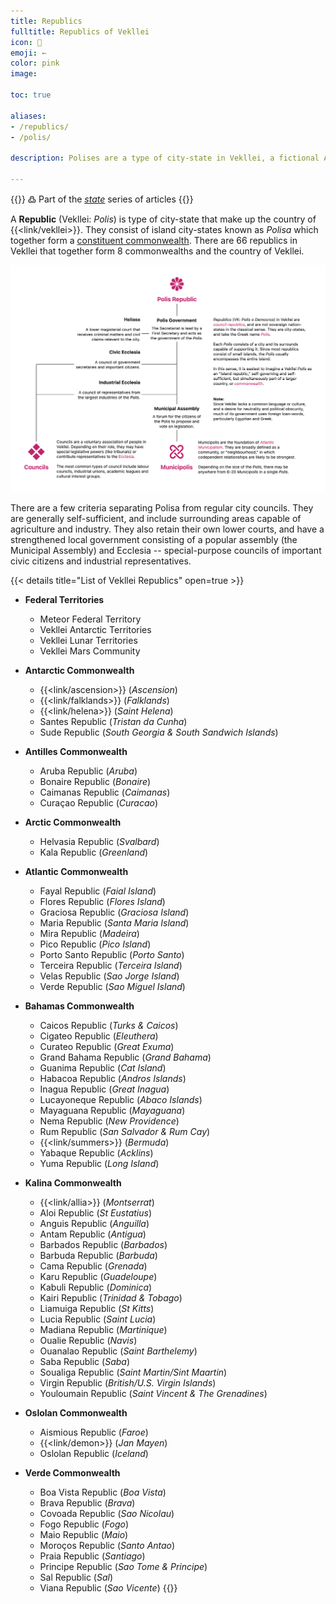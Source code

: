 ```yaml
---
title: Republics
fulltitle: Republics of Vekllei
icon: 💮
emoji: ←
color: pink
image:

toc: true

aliases:
- /republics/
- /polis/

description: Polises are a type of city-state in Vekllei, a fictional Atlantic country.

---
```

{{<note>}}
߷ Part of the *[state](/state/)* series of articles
{{</note>}}

A **Republic** (Vekllei: *Polis*) is type of city-state that make up the country of {{<link/vekllei>}}. They consist of island city-states known as *Polisa* which together form a [constituent commonwealth](/constituents/). There are 66 republics in Vekllei that together form 8 commonwealths and the country of Vekllei.

![Diagram of Polis structure](/svg/diagrams/polis.png "Diagram of the a Polis administration and its structure")

There are a few criteria separating Polisa from regular city councils. They are generally self-sufficient, and include surrounding areas capable of agriculture and industry. They also retain their own lower courts, and have a strengthened local government consisting of a popular assembly (the Municipal Assembly) and Ecclesia -- special-purpose councils of important civic citizens and industrial representatives.

{{< details title="List of Vekllei Republics" open=true >}}
* **Federal Territories**
	* Meteor Federal Territory
	* Vekllei Antarctic Territories
	* Vekllei Lunar Territories
	* Vekllei Mars Community

* **Antarctic Commonwealth**
	* {{<link/ascension>}} (*Ascension*)
	* {{<link/falklands>}} (*Falklands*)
	* {{<link/helena>}} (*Saint Helena*)
	* Santes Republic (*Tristan da Cunha*)
	* Sude Republic (*South Georgia & South Sandwich Islands*)

* **Antilles Commonwealth**
	* Aruba Republic (*Aruba*)
	* Bonaire Republic (*Bonaire*)
	* Caimanas Republic (*Caimanas*)
	* Curaçao Republic (*Curacao*)

* **Arctic Commonwealth**
	* Helvasia Republic (*Svalbard*)
	* Kala Republic (*Greenland*)

* **Atlantic Commonwealth**
	* Fayal Republic (*Faial Island*)
	* Flores Republic (*Flores Island*)
	* Graciosa Republic (*Graciosa Island*)
	* Maria Republic (*Santa Maria Island*)
	* Mira Republic (*Madeira*)
	* Pico Republic (*Pico Island*)
	* Porto Santo Republic (*Porto Santo*)
	* Terceira Republic (*Terceira Island*)
	* Velas Republic (*Sao Jorge Island*)
	* Verde Republic (*Sao Miguel Island*)

* **Bahamas Commonwealth**
	* Caicos Republic (*Turks & Caicos*)
	* Cigateo Republic (*Eleuthera*)
	* Curateo Republic (*Great Exuma*)
	* Grand Bahama Republic (*Grand Bahama*)
	* Guanima Republic (*Cat Island*)
	* Habacoa Republic (*Andros Islands*)
	* Inagua Republic (*Great Inagua*)
	* Lucayoneque Republic (*Abaco Islands*)
	* Mayaguana Republic (*Mayaguana*)
	* Nema Republic (*New Providence*)
	* Rum Republic (*San Salvador & Rum Cay*)
	* {{<link/summers>}} (*Bermuda*)
	* Yabaque Republic (*Acklins*)
	* Yuma Republic (*Long Island*)

* **Kalina Commonwealth**
	* {{<link/allia>}} (*Montserrat*)
	* Aloi Republic (*St Eustatius*)
	* Anguis Republic (*Anguilla*)
	* Antam Republic (*Antigua*)
	* Barbados Republic (*Barbados*)
	* Barbuda Republic (*Barbuda*)
	* Cama Republic (*Grenada*)
	* Karu Republic (*Guadeloupe*)
	* Kabuli Republic (*Dominica*)
	* Kairi Republic (*Trinidad & Tobago*)
	* Liamuiga Republic (*St Kitts*)
	* Lucia Republic (*Saint Lucia*)
	* Madiana Republic (*Martinique*)
	* Oualie Republic (*Navis*)
	* Ouanalao Republic (*Saint Barthelemy*)
	* Saba Republic (*Saba*)
	* Soualiga Republic (*Saint Martin/Sint Maartin*)
	* Virgin Republic (*British/U.S. Virgin Islands*)
	* Youloumain Republic (*Saint Vincent & The Grenadines*)

* **Oslolan Commonwealth**
	* Aismious Republic (*Faroe*)
	* {{<link/demon>}} (*Jan Mayen*)
	* Oslolan Republic (*Iceland*)

* **Verde Commonwealth**
	* Boa Vista Republic (*Boa Vista*)
	* Brava Republic (*Brava*)
	* Covoada Republic (*Sao Nicolau*)
	* Fogo Republic (*Fogo*)
	* Maio Republic (*Maio*)
	* Moroços Republic (*Santo Antao*)
	* Praia Republic (*Santiago*)
	* Principe Republic (*Sao Tome & Principe*)
	* Sal Republic (*Sal*)
	* Viana Republic (*Sao Vicente*)
{{</details>}}
